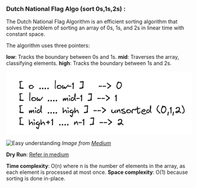 ### Dutch National Flag Algo (sort 0s,1s,2s) :

The Dutch National Flag Algorithm is an efficient sorting algorithm that solves the problem of sorting an array of 0s, 1s, and 2s in linear time with constant space. 

The algorithm uses three pointers:

**low**: Tracks the boundary between 0s and 1s.
**mid**: Traverses the array, classifying elements.
**high**: Tracks the boundary between 1s and 2s.

![Rules](images/algo.png)

![Easy understanding](https://miro.medium.com/v2/resize:fit:1100/format:webp/1*aiDZTMR1pvBieO1ipIwltA.png)
*Image from [Medium](https://miro.medium.com/v2/resize:fit:1100/format:webp/1*aiDZTMR1pvBieO1ipIwltA.png)*

**Dry Run**:
[Refer in medium](https://medium.com/@abhishekrajavpy/dutch-national-flag-algorithm-e79d6d579766) 

**Time complexity**: O(n) where n is the number of elements in the array, as each element is processed at most once.
**Space complexity**: O(1) because sorting is done in-place.




